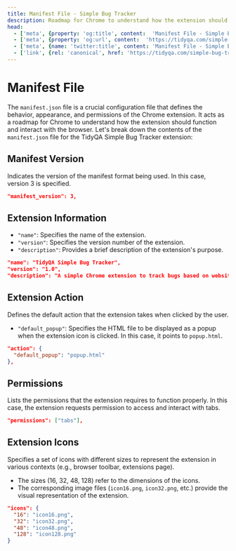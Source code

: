 ```yaml
---
title: Manifest File - Simple Bug Tracker
description: Roadmap for Chrome to understand how the extension should function and interact with the browser.
head:
  - ['meta', {property: 'og:title', content:  'Manifest File - Simple Bug Tracker' }]
  - ['meta', {property: 'og:url', content:  'https://tidyqa.com/simple-bug-tracker/manifest-file/' }] 
  - ['meta', {name: 'twitter:title', content: 'Manifest File - Simple Bug Tracker'}]
  - ['link', {rel: 'canonical', href: 'https://tidyqa.com/simple-bug-tracker/manifest-file/'}]
---
```


# Manifest File

The `manifest.json` file is a crucial configuration file that defines the behavior, appearance, and permissions of the Chrome extension. It acts as a roadmap for Chrome to understand how the extension should function and interact with the browser. Let's break down the contents of the `manifest.json` file for the TidyQA Simple Bug Tracker extension:

## Manifest Version

Indicates the version of the manifest format being used. In this case, version 3 is specified.

```json
"manifest_version": 3,
```

## Extension Information

- `"name"`: Specifies the name of the extension.
- `"version"`: Specifies the version number of the extension.
- `"description"`: Provides a brief description of the extension's purpose.

```json
"name": "TidyQA Simple Bug Tracker",
"version": "1.0",
"description": "A simple Chrome extension to track bugs based on website URL.",
```

## Extension Action

Defines the default action that the extension takes when clicked by the user.

- `"default_popup"`: Specifies the HTML file to be displayed as a popup when the extension icon is clicked. In this case, it points to `popup.html`.

```json
"action": {
  "default_popup": "popup.html"
},
```

## Permissions

Lists the permissions that the extension requires to function properly. In this case, the extension requests permission to access and interact with tabs.

```json
"permissions": ["tabs"],
```

## Extension Icons

Specifies a set of icons with different sizes to represent the extension in various contexts (e.g., browser toolbar, extensions page).

- The sizes (16, 32, 48, 128) refer to the dimensions of the icons.
- The corresponding image files (`icon16.png`, `icon32.png`, etc.) provide the visual representation of the extension.

```json
"icons": {
  "16": "icon16.png",
  "32": "icon32.png",
  "48": "icon48.png",
  "128": "icon128.png"
}
```
